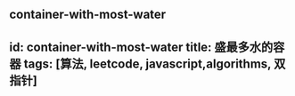 container-with-most-water
---
id: container-with-most-water
title: 盛最多水的容器
tags: [算法, leetcode, javascript,algorithms, 双指针]
---